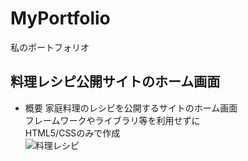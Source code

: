 # MyPortfolio
私のポートフォリオ

## 料理レシピ公開サイトのホーム画面

- 概要
家庭料理のレシピを公開するサイトのホーム画面<br>
フレームワークやライブラリ等を利用せずに<br>
HTML5/CSSのみで作成<br>
![料理レシピ](https://github.com/tomosuku/MyPortfolio/blob/images/image1.jpeg)
